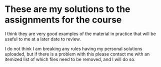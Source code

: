# These are my solutions to the assignments for the course

I think they are very good examples of the material in practice that will be useful to me at a later date to review. 

I do not think I am breaking any rules having my personal solutions uploaded, but if there is a problem with this please contact me with an itemized list of which files need to be removed, and I will do so. 
